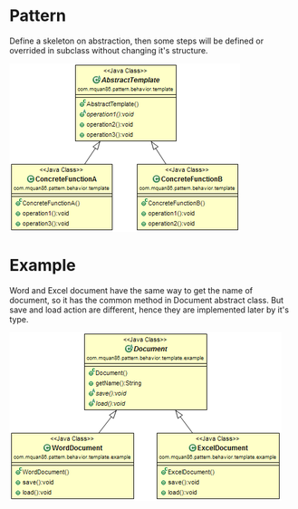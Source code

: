 # Pattern
Define a skeleton on abstraction,  then some steps will be defined or overrided in subclass without changing it's structure.

![](../src/main/resources/com/mquan86/pattern/behavior/template/TemplateDiagram.png)
# Example
Word and Excel document have the same way to get the name of document, so it has the common method in Document abstract class. But save and load action are different, hence they are implemented later by it's type. 

![](../src/main/resources/com/mquan86/pattern/behavior/template/example/TemplateDiagram.png)
